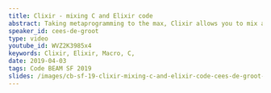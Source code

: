 ```yaml
---
title: Clixir - mixing C and Elixir code
abstract: Taking metaprogramming to the max, Clixir allows you to mix a subset of C and Elixir code in single source files and end up with transparent and safe execution of your embedded C code. As a demonstration, Uderzo, an OpenGL based graphics system targeted towards simple UIs for Nerves-style systems, will be explained.
speaker_id: cees-de-groot
type: video
youtube_id: WVZ2K3985x4
keywords: Clixir, Elixir, Macro, C,
date: 2019-04-03
tags: Code BEAM SF 2019
slides: /images/cb-sf-19-clixir-mixing-c-and-elixir-code-cees-de-groot-compressed.pdf
---
```


